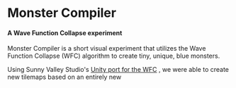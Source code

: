 # Monster Compiler
#### A Wave Function Collapse experiment

Monster Compiler is a short visual experiment that utilizes the Wave Function Collapse (WFC) algorithm to create tiny, unique, blue monsters.

Using Sunny Valley Studio's [Unity port for the WFC](https://github.com/SunnyValleyStudio/WaveFunctionCollapseUnityTilemapTutorial) , we were able to create new tilemaps based on an entirely new 
